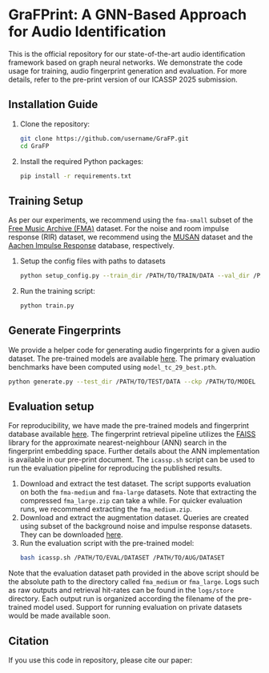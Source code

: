 # GraFPrint: A GNN-Based Approach for Audio Identification

This is the official repository for our state-of-the-art audio identification framework based on graph neural networks. We demonstrate the code usage for training, audio fingerprint generation and evaluation. For more details, refer to the pre-print version of our ICASSP 2025 submission.

## Installation Guide

1. Clone the repository:
    ```bash
    git clone https://github.com/username/GraFP.git
    cd GraFP
    ```
2. Install the required Python packages:
    ```bash
    pip install -r requirements.txt
    ```


## Training Setup

As per our experiments, we recommend using the `fma-small` subset of the [Free Music Archive (FMA)](https://github.com/mdeff/fma) dataset. For the noise and room impulse response (RIR) dataset, we recommend using the [MUSAN](https://www.openslr.org/17/) dataset and the [Aachen Impulse Response](https://www.iks.rwth-aachen.de/en/research/tools-downloads/databases/aachen-impulse-response-database/) database, respectively.

1. Setup the config files with paths to datasets
    ```bash
    python setup_config.py --train_dir /PATH/TO/TRAIN/DATA --val_dir /PATH/TO/VALIDATION/DATA --noise_dir /PATH/TO/NOISE/DATA --ir_dir /PATH/TO/IR/DATA
    ```
2. Run the training script:
    ```bash
    python train.py 
    ```

## Generate Fingerprints

We provide a helper code for generating audio fingerprints for a given audio dataset. The pre-trained models are available [here](link_to_pretrained_model). The primary evaluation benchmarks have been computed using `model_tc_29_best.pth`.

```bash
python generate.py --test_dir /PATH/TO/TEST/DATA --ckp /PATH/TO/MODEL
```

## Evaluation setup

For reproducibility, we have made the pre-trained models and fingerprint database available [here](link_to_pretrained_model). The fingerprint retrieval pipeline utilizes the [FAISS](https://github.com/facebookresearch/faiss) library for the approximate nearest-neighbour (ANN) search in the fingerprint embedding space. Further details about the ANN implementation is available in our pre-print document. The `icassp.sh` script can be used to run the evaluation pipeline for reproducing the published results. 

1. Download and extract the test dataset. The script supports evaluation on both the `fma-medium` and `fma-large` datasets. Note that extracting the compressed `fma_large.zip` can take a while. For quicker evaluation runs, we recommend extracting the `fma_medium.zip`.
2. Download and extract the augmentation dataset. Queries are created using subset of the background noise and impulse response datasets. They can be downloaded [here](https://huggingface.co/chymaera96/grafp_db/resolve/main/aug.zip).
2. Run the evaluation script with the pre-trained model:
    ```bash
    bash icassp.sh /PATH/TO/EVAL/DATASET /PATH/TO/AUG/DATASET
    ```
Note that the evaluation dataset path provided in the above script should be the absolute path to the directory called `fma_medium` or `fma_large`. Logs such as raw outputs and retrieval hit-rates can be found in the `logs/store` directory. Each output run is organized according the filename of the pre-trained model used. Support for running evaluation on private datasets would be made available soon. 

## Citation

If you use this code in repository, please cite our paper:

